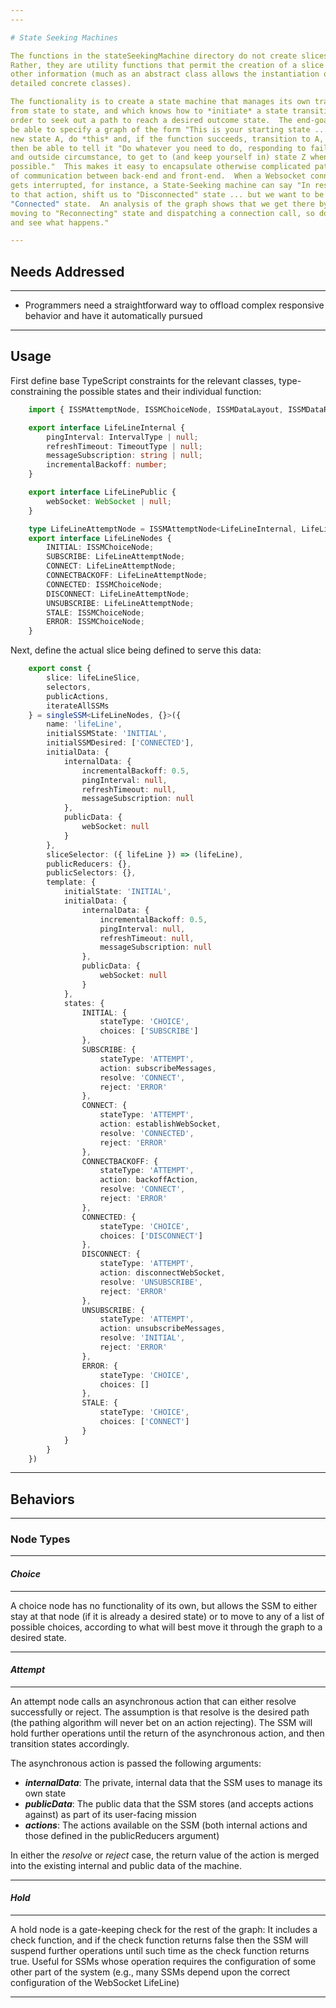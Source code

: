 ```yaml
---
---

# State Seeking Machines

The functions in the stateSeekingMachine directory do not create slices *directly*.
Rather, they are utility functions that permit the creation of a slice by providing
other information (much as an abstract class allows the instantiation of more
detailed concrete classes).

The functionality is to create a state machine that manages its own transition
from state to state, and which knows how to *initiate* a state transition in
order to seek out a path to reach a desired outcome state.  The end-goal is to
be able to specify a graph of the form "This is your starting state ... to reach
new state A, do *this* and, if the function succeeds, transition to A, etc." and
then be able to tell it "Do whatever you need to do, responding to failed calls
and outside circumstance, to get to (and keep yourself in) state Z when it is
possible."  This makes it easy to encapsulate otherwise complicated patterns
of communication between back-end and front-end.  When a Websocket connection
gets interrupted, for instance, a State-Seeking machine can say "In response
to that action, shift us to "Disconnected" state ... but we want to be in
"Connected" state.  An analysis of the graph shows that we get there by
moving to "Reconnecting" state and dispatching a connection call, so do that
and see what happens."

---
```


## Needs Addressed

---

- Programmers need a straightforward way to offload complex responsive behavior
and have it automatically pursued

---

## Usage

First define base TypeScript constraints for the relevant classes, type-constraining
the possible states and their individual function:

```ts
    import { ISSMAttemptNode, ISSMChoiceNode, ISSMDataLayout, ISSMDataReturn, ISSMAction } from '../stateSeekingMachine/baseClasses'

    export interface LifeLineInternal {
        pingInterval: IntervalType | null;
        refreshTimeout: TimeoutType | null;
        messageSubscription: string | null;
        incrementalBackoff: number;
    }

    export interface LifeLinePublic {
        webSocket: WebSocket | null;
    }

    type LifeLineAttemptNode = ISSMAttemptNode<LifeLineInternal, LifeLinePublic>
    export interface LifeLineNodes {
        INITIAL: ISSMChoiceNode;
        SUBSCRIBE: LifeLineAttemptNode;
        CONNECT: LifeLineAttemptNode;
        CONNECTBACKOFF: LifeLineAttemptNode;
        CONNECTED: ISSMChoiceNode;
        DISCONNECT: LifeLineAttemptNode;
        UNSUBSCRIBE: LifeLineAttemptNode;
        STALE: ISSMChoiceNode;
        ERROR: ISSMChoiceNode;
    }
```

Next, define the actual slice being defined to serve this data:

```ts
    export const {
        slice: lifeLineSlice,
        selectors,
        publicActions,
        iterateAllSSMs
    } = singleSSM<LifeLineNodes, {}>({
        name: 'lifeLine',
        initialSSMState: 'INITIAL',
        initialSSMDesired: ['CONNECTED'],
        initialData: {
            internalData: {
                incrementalBackoff: 0.5,
                pingInterval: null,
                refreshTimeout: null,
                messageSubscription: null
            },
            publicData: {
                webSocket: null
            }
        },
        sliceSelector: ({ lifeLine }) => (lifeLine),
        publicReducers: {},
        publicSelectors: {},
        template: {
            initialState: 'INITIAL',
            initialData: {
                internalData: {
                    incrementalBackoff: 0.5,
                    pingInterval: null,
                    refreshTimeout: null,
                    messageSubscription: null
                },
                publicData: {
                    webSocket: null
                }
            },
            states: {
                INITIAL: {
                    stateType: 'CHOICE',
                    choices: ['SUBSCRIBE']
                },
                SUBSCRIBE: {
                    stateType: 'ATTEMPT',
                    action: subscribeMessages,
                    resolve: 'CONNECT',
                    reject: 'ERROR'
                },
                CONNECT: {
                    stateType: 'ATTEMPT',
                    action: establishWebSocket,
                    resolve: 'CONNECTED',
                    reject: 'ERROR'
                },
                CONNECTBACKOFF: {
                    stateType: 'ATTEMPT',
                    action: backoffAction,
                    resolve: 'CONNECT',
                    reject: 'ERROR'
                },
                CONNECTED: {
                    stateType: 'CHOICE',
                    choices: ['DISCONNECT']
                },
                DISCONNECT: {
                    stateType: 'ATTEMPT',
                    action: disconnectWebSocket,
                    resolve: 'UNSUBSCRIBE',
                    reject: 'ERROR'
                },
                UNSUBSCRIBE: {
                    stateType: 'ATTEMPT',
                    action: unsubscribeMessages,
                    resolve: 'INITIAL',
                    reject: 'ERROR'
                },
                ERROR: {
                    stateType: 'CHOICE',
                    choices: []
                },
                STALE: {
                    stateType: 'CHOICE',
                    choices: ['CONNECT']
                }
            }
        }
    })
```

---

## Behaviors

---

### Node Types

---

#### ***Choice***

---

A choice node has no functionality of its own, but allows the SSM to either stay at that node (if it is
already a desired state) or to move to any of a list of possible choices, according to what will best move it through
the graph to a desired state.

---

#### ***Attempt***

---

An attempt node calls an asynchronous action that can either resolve successfully or reject.  The
assumption is that resolve is the desired path (the pathing algorithm will never bet on an action
rejecting).  The SSM will hold further operations until the return of the asynchronous action, and
then transition states accordingly.

The asynchronous action is passed the following arguments:
- ***internalData***: The private, internal data that the SSM uses to manage its own state
- ***publicData***: The public data that the SSM stores (and accepts actions against) as part
of its user-facing mission
- ***actions***: The actions available on the SSM (both internal actions and those defined in
the publicReducers argument)

In either the *resolve* or *reject* case, the return value of the action is merged into the existing
internal and public data of the machine.

---

#### ***Hold***

---

A hold node is a gate-keeping check for the rest of the graph:  It includes a check function, and
if the check function returns false then the SSM will suspend further operations until such time
as the check function returns true.  Useful for SSMs whose operation requires the configuration of
some other part of the system (e.g., many SSMs depend upon the correct configuration of the WebSocket
LifeLine)

---